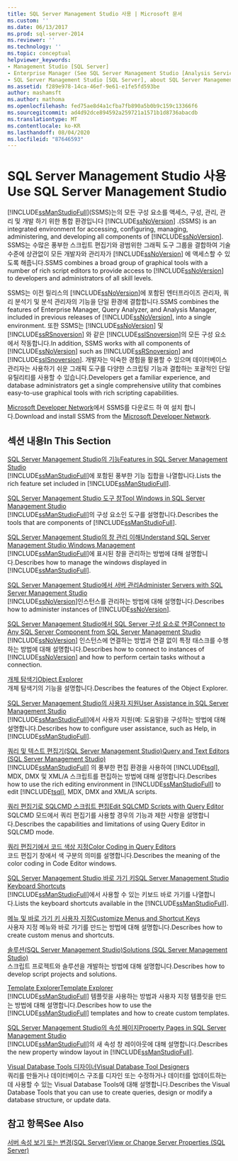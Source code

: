 ```yaml
---
title: SQL Server Management Studio 사용 | Microsoft 문서
ms.custom: ''
ms.date: 06/13/2017
ms.prod: sql-server-2014
ms.reviewer: ''
ms.technology: ''
ms.topic: conceptual
helpviewer_keywords:
- Management Studio [SQL Server]
- Enterprise Manager (See SQL Server Management Studio [Analysis Services])
- SQL Server Management Studio [SQL Server], about SQL Server Management Studio
ms.assetid: f289e978-14ca-46ef-9e61-e1fe5fd593be
author: mashamsft
ms.author: mathoma
ms.openlocfilehash: fed75ae8d4a1cfba7fb890a5b0b9c159c13366f6
ms.sourcegitcommit: ad4d92dce894592a259721a1571b1d8736abacdb
ms.translationtype: MT
ms.contentlocale: ko-KR
ms.lasthandoff: 08/04/2020
ms.locfileid: "87646593"
---
```

# <a name="use-sql-server-management-studio"></a><span data-ttu-id="9584c-102">SQL Server Management Studio 사용</span><span class="sxs-lookup"><span data-stu-id="9584c-102">Use SQL Server Management Studio</span></span>
  [!INCLUDE[ssManStudioFull](../includes/ssmanstudiofull-md.md)]<span data-ttu-id="9584c-103">(SSMS)는의 모든 구성 요소를 액세스, 구성, 관리, 관리 및 개발 하기 위한 통합 환경입니다 [!INCLUDE[ssNoVersion](../includes/ssnoversion-md.md)] .</span><span class="sxs-lookup"><span data-stu-id="9584c-103">(SSMS) is an integrated environment for accessing, configuring, managing, administering, and developing all components of [!INCLUDE[ssNoVersion](../includes/ssnoversion-md.md)].</span></span> <span data-ttu-id="9584c-104">SSMS는 수많은 풍부한 스크립트 편집기와 광범위한 그래픽 도구 그룹을 결합하여 기술 수준에 상관없이 모든 개발자와 관리자가 [!INCLUDE[ssNoVersion](../includes/ssnoversion-md.md)] 에 액세스할 수 있도록 해줍니다.</span><span class="sxs-lookup"><span data-stu-id="9584c-104">SSMS combines a broad group of graphical tools with a number of rich script editors to provide access to [!INCLUDE[ssNoVersion](../includes/ssnoversion-md.md)] to developers and administrators of all skill levels.</span></span>  
  
 <span data-ttu-id="9584c-105">SSMS는 이전 릴리스의 [!INCLUDE[ssNoVersion](../includes/ssnoversion-md.md)]에 포함된 엔터프라이즈 관리자, 쿼리 분석기 및 분석 관리자의 기능을 단일 환경에 결합합니다.</span><span class="sxs-lookup"><span data-stu-id="9584c-105">SSMS combines the features of Enterprise Manager, Query Analyzer, and Analysis Manager, included in previous releases of [!INCLUDE[ssNoVersion](../includes/ssnoversion-md.md)], into a single environment.</span></span> <span data-ttu-id="9584c-106">또한 SSMS는 [!INCLUDE[ssNoVersion](../includes/ssnoversion-md.md)] 및 [!INCLUDE[ssRSnoversion](../includes/ssrsnoversion-md.md)] 와 같은 [!INCLUDE[ssISnoversion](../includes/ssisnoversion-md.md)]의 모든 구성 요소에서 작동합니다.</span><span class="sxs-lookup"><span data-stu-id="9584c-106">In addition, SSMS works with all components of [!INCLUDE[ssNoVersion](../includes/ssnoversion-md.md)] such as [!INCLUDE[ssRSnoversion](../includes/ssrsnoversion-md.md)] and [!INCLUDE[ssISnoversion](../includes/ssisnoversion-md.md)].</span></span> <span data-ttu-id="9584c-107">개발자는 익숙한 경험을 활용할 수 있으며 데이터베이스 관리자는 사용하기 쉬운 그래픽 도구를 다양한 스크립팅 기능과 결합하는 포괄적인 단일 유틸리티를 사용할 수 있습니다.</span><span class="sxs-lookup"><span data-stu-id="9584c-107">Developers get a familiar experience, and database administrators get a single comprehensive utility that combines easy-to-use graphical tools with rich scripting capabilities.</span></span>  
  
 <span data-ttu-id="9584c-108">[Microsoft Developer Network](https://msdn.microsoft.com/library/dn434042.aspx)에서 SSMS를 다운로드 하 여 설치 합니다.</span><span class="sxs-lookup"><span data-stu-id="9584c-108">Download and install SSMS from the [Microsoft Developer Network](https://msdn.microsoft.com/library/dn434042.aspx).</span></span>  
  
## <a name="in-this-section"></a><span data-ttu-id="9584c-109">섹션 내용</span><span class="sxs-lookup"><span data-stu-id="9584c-109">In This Section</span></span>  
 [<span data-ttu-id="9584c-110">SQL Server Management Studio의 기능</span><span class="sxs-lookup"><span data-stu-id="9584c-110">Features in SQL Server Management Studio</span></span>](features-in-sql-server-management-studio.md)  
 <span data-ttu-id="9584c-111">[!INCLUDE[ssManStudioFull](../includes/ssmanstudiofull-md.md)]에 포함된 풍부한 기능 집합을 나열합니다.</span><span class="sxs-lookup"><span data-stu-id="9584c-111">Lists the rich feature set included in [!INCLUDE[ssManStudioFull](../includes/ssmanstudiofull-md.md)].</span></span>  
  
 [<span data-ttu-id="9584c-112">SQL Server Management Studio 도구 창</span><span class="sxs-lookup"><span data-stu-id="9584c-112">Tool Windows in SQL Server Management Studio</span></span>](../ssms/tool-windows-in-sql-server-management-studio.md)  
 <span data-ttu-id="9584c-113">[!INCLUDE[ssManStudioFull](../includes/ssmanstudiofull-md.md)]의 구성 요소인 도구를 설명합니다.</span><span class="sxs-lookup"><span data-stu-id="9584c-113">Describes the tools that are components of [!INCLUDE[ssManStudioFull](../includes/ssmanstudiofull-md.md)].</span></span>  
  
 [<span data-ttu-id="9584c-114">SQL Server Management Studio의 창 관리 이해</span><span class="sxs-lookup"><span data-stu-id="9584c-114">Understand SQL Server Management Studio Windows Management</span></span>](../ssms/understand-sql-server-management-studio-windows-management.md)  
 <span data-ttu-id="9584c-115">[!INCLUDE[ssManStudioFull](../includes/ssmanstudiofull-md.md)]에 표시된 창을 관리하는 방법에 대해 설명합니다.</span><span class="sxs-lookup"><span data-stu-id="9584c-115">Describes how to manage the windows displayed in [!INCLUDE[ssManStudioFull](../includes/ssmanstudiofull-md.md)].</span></span>  
  
 [<span data-ttu-id="9584c-116">SQL Server Management Studio에서 서버 관리</span><span class="sxs-lookup"><span data-stu-id="9584c-116">Administer Servers with SQL Server Management Studio</span></span>](../ssms/administer-servers-with-sql-server-management-studio.md)  
 <span data-ttu-id="9584c-117">[!INCLUDE[ssNoVersion](../includes/ssnoversion-md.md)]인스턴스를 관리하는 방법에 대해 설명합니다.</span><span class="sxs-lookup"><span data-stu-id="9584c-117">Describes how to administer instances of [!INCLUDE[ssNoVersion](../includes/ssnoversion-md.md)].</span></span>  
  
 [<span data-ttu-id="9584c-118">SQL Server Management Studio에서 SQL Server 구성 요소로 연결</span><span class="sxs-lookup"><span data-stu-id="9584c-118">Connect to Any SQL Server Component from SQL Server Management Studio</span></span>](../ssms/f1-help/connect-to-any-sql-server-component-from-sql-server-management-studio.md)  
 <span data-ttu-id="9584c-119">[!INCLUDE[ssNoVersion](../includes/ssnoversion-md.md)] 인스턴스에 연결하는 방법과 연결 없이 특정 태스크를 수행하는 방법에 대해 설명합니다.</span><span class="sxs-lookup"><span data-stu-id="9584c-119">Describes how to connect to instances of [!INCLUDE[ssNoVersion](../includes/ssnoversion-md.md)] and how to perform certain tasks without a connection.</span></span>  
  
 [<span data-ttu-id="9584c-120">개체 탐색기</span><span class="sxs-lookup"><span data-stu-id="9584c-120">Object Explorer</span></span>](../ssms/object/object-explorer.md)  
 <span data-ttu-id="9584c-121">개체 탐색기의 기능을 설명합니다.</span><span class="sxs-lookup"><span data-stu-id="9584c-121">Describes the features of the Object Explorer.</span></span>  
  
 [<span data-ttu-id="9584c-122">SQL Server Management Studio의 사용자 지원</span><span class="sxs-lookup"><span data-stu-id="9584c-122">User Assistance in SQL Server Management Studio</span></span>](../ssms/user-assistance-in-sql-server-management-studio.md)  
 <span data-ttu-id="9584c-123">[!INCLUDE[ssManStudioFull](../includes/ssmanstudiofull-md.md)]에서 사용자 지원(예: 도움말)을 구성하는 방법에 대해 설명합니다.</span><span class="sxs-lookup"><span data-stu-id="9584c-123">Describes how to configure user assistance, such as Help, in [!INCLUDE[ssManStudioFull](../includes/ssmanstudiofull-md.md)].</span></span>  
  
 [<span data-ttu-id="9584c-124">쿼리 및 텍스트 편집기&#40;SQL Server Management Studio&#41;</span><span class="sxs-lookup"><span data-stu-id="9584c-124">Query and Text Editors &#40;SQL Server Management Studio&#41;</span></span>](../relational-databases/scripting/query-and-text-editors-sql-server-management-studio.md)  
 <span data-ttu-id="9584c-125">[!INCLUDE[ssManStudioFull](../includes/ssmanstudiofull-md.md)] 의 풍부한 편집 환경을 사용하여 [!INCLUDE[tsql](../includes/tsql-md.md)], MDX, DMX 및 XML/A 스크립트를 편집하는 방법에 대해 설명합니다.</span><span class="sxs-lookup"><span data-stu-id="9584c-125">Describes how to use the rich editing environment in [!INCLUDE[ssManStudioFull](../includes/ssmanstudiofull-md.md)] to edit [!INCLUDE[tsql](../includes/tsql-md.md)], MDX, DMX and XML/A scripts.</span></span>  
  
 [<span data-ttu-id="9584c-126">쿼리 편집기로 SQLCMD 스크립트 편집</span><span class="sxs-lookup"><span data-stu-id="9584c-126">Edit SQLCMD Scripts with Query Editor</span></span>](../relational-databases/scripting/edit-sqlcmd-scripts-with-query-editor.md)  
 <span data-ttu-id="9584c-127">SQLCMD 모드에서 쿼리 편집기를 사용할 경우의 기능과 제한 사항을 설명합니다.</span><span class="sxs-lookup"><span data-stu-id="9584c-127">Describes the capabilities and limitations of using Query Editor in SQLCMD mode.</span></span>  
  
 [<span data-ttu-id="9584c-128">쿼리 편집기에서 코드 색상 지정</span><span class="sxs-lookup"><span data-stu-id="9584c-128">Color Coding in Query Editors</span></span>](../relational-databases/scripting/color-coding-in-query-editors.md)  
 <span data-ttu-id="9584c-129">코드 편집기 창에서 색 구분의 의미를 설명합니다.</span><span class="sxs-lookup"><span data-stu-id="9584c-129">Describes the meaning of the color coding in Code Editor windows.</span></span>  
  
 [<span data-ttu-id="9584c-130">SQL Server Management Studio 바로 가기 키</span><span class="sxs-lookup"><span data-stu-id="9584c-130">SQL Server Management Studio Keyboard Shortcuts</span></span>](../ssms/sql-server-management-studio-keyboard-shortcuts.md)  
 <span data-ttu-id="9584c-131">[!INCLUDE[ssManStudioFull](../includes/ssmanstudiofull-md.md)]에서 사용할 수 있는 키보드 바로 가기를 나열합니다.</span><span class="sxs-lookup"><span data-stu-id="9584c-131">Lists the keyboard shortcuts available in the [!INCLUDE[ssManStudioFull](../includes/ssmanstudiofull-md.md)].</span></span>  
  
 [<span data-ttu-id="9584c-132">메뉴 및 바로 가기 키 사용자 지정</span><span class="sxs-lookup"><span data-stu-id="9584c-132">Customize Menus and Shortcut Keys</span></span>](../ssms/customize-menus-and-shortcut-keys.md)  
 <span data-ttu-id="9584c-133">사용자 지정 메뉴와 바로 가기를 만드는 방법에 대해 설명합니다.</span><span class="sxs-lookup"><span data-stu-id="9584c-133">Describes how to create custom menus and shortcuts.</span></span>  
  
 [<span data-ttu-id="9584c-134">솔루션&#40;SQL Server Management Studio&#41;</span><span class="sxs-lookup"><span data-stu-id="9584c-134">Solutions &#40;SQL Server Management Studio&#41;</span></span>](../ssms/solution/solutions-sql-server-management-studio.md)  
 <span data-ttu-id="9584c-135">스크립트 프로젝트와 솔루션을 개발하는 방법에 대해 설명합니다.</span><span class="sxs-lookup"><span data-stu-id="9584c-135">Describes how to develop script projects and solutions.</span></span>  
  
 [<span data-ttu-id="9584c-136">Template Explorer</span><span class="sxs-lookup"><span data-stu-id="9584c-136">Template Explorer</span></span>](../ssms/template/template-explorer.md)  
 <span data-ttu-id="9584c-137">[!INCLUDE[ssManStudioFull](../includes/ssmanstudiofull-md.md)] 템플릿을 사용하는 방법과 사용자 지정 템플릿을 만드는 방법에 대해 설명합니다.</span><span class="sxs-lookup"><span data-stu-id="9584c-137">Describes how to use the [!INCLUDE[ssManStudioFull](../includes/ssmanstudiofull-md.md)] templates and how to create custom templates.</span></span>  
  
 [<span data-ttu-id="9584c-138">SQL Server Management Studio의 속성 페이지</span><span class="sxs-lookup"><span data-stu-id="9584c-138">Property Pages in SQL Server Management Studio</span></span>](../ssms/property-pages-in-sql-server-management-studio.md)  
 <span data-ttu-id="9584c-139">[!INCLUDE[ssManStudioFull](../includes/ssmanstudiofull-md.md)]의 새 속성 창 레이아웃에 대해 설명합니다.</span><span class="sxs-lookup"><span data-stu-id="9584c-139">Describes the new property window layout in [!INCLUDE[ssManStudioFull](../includes/ssmanstudiofull-md.md)].</span></span>  
  
 [<span data-ttu-id="9584c-140">Visual Database Tools 디자이너</span><span class="sxs-lookup"><span data-stu-id="9584c-140">Visual Database Tool Designers</span></span>](../ssms/visual-db-tools/visual-database-tool-designers.md)  
 <span data-ttu-id="9584c-141">쿼리를 만들거나 데이터베이스 구조를 디자인 또는 수정하거나 데이터를 업데이트하는 데 사용할 수 있는 Visual Database Tools에 대해 설명합니다.</span><span class="sxs-lookup"><span data-stu-id="9584c-141">Describes the Visual Database Tools that you can use to create queries, design or modify a database structure, or update data.</span></span>  
  
## <a name="see-also"></a><span data-ttu-id="9584c-142">참고 항목</span><span class="sxs-lookup"><span data-stu-id="9584c-142">See Also</span></span>  
 [<span data-ttu-id="9584c-143">서버 속성 보기 또는 변경&#40;SQL Server&#41;</span><span class="sxs-lookup"><span data-stu-id="9584c-143">View or Change Server Properties &#40;SQL Server&#41;</span></span>](configure-windows/view-or-change-server-properties-sql-server.md)  
  
  
